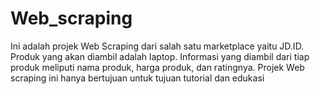 # Web_scraping
Ini adalah projek Web Scraping dari salah satu marketplace yaitu JD.ID. Produk yang akan diambil adalah laptop. 
Informasi yang diambil dari tiap produk meliputi nama produk, harga produk, dan ratingnya.
Projek Web scraping ini hanya bertujuan untuk tujuan tutorial dan edukasi
